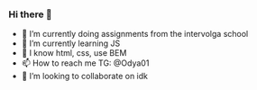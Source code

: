### Hi there 👋

- 🔭 I’m currently doing assignments from the intervolga school
- 🌱 I’m currently learning JS
- 🤔 I know html, css, use BEM
- 📫 How to reach me TG: @Odya01
- 👯 I’m looking to collaborate on idk
